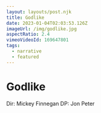 ```yaml
---
layout: layouts/post.njk
title: Godlike
date: 2023-01-04T02:03:53.126Z
imageUrl: /img/godlike.jpg
aspectRatio: 2.4
vimeoVideoId: 169647801
tags:
  - narrative
  - featured
---
```

# Godlike

Dir: Mickey Finnegan
DP: Jon Peter